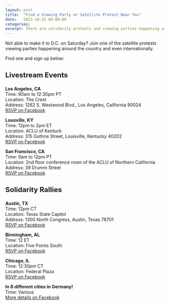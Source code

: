```yaml
---
layout: post
title:  "Find a Viewing Party or Satellite Protest Near You"
date:   2013-10-25 09:00:00
categories: 
excerpt: There are solidarity protests and viewing parties happening around the country and even around the world - find one near you!
---
```


Not able to make it to D.C. on Saturday? Join one of the satellite protests viewing parties happening around the country and even internationally.

Find one and sign up below:

<h3 style="font-size: 22px">Livestream Events</h3>


**Los Angeles, CA**<br />
Time: 90am to 12:30pm PT<br />
Location: The Crest<br />
Address: 1262 S. Westwood Blvd., Los Angeles, California 90024<br />
<a href="https://www.facebook.com/events/534671766612996/">RSVP on Facebook</a>


**Lousville, KY**<br />
Time: 12pm to 2pm ET<br />
Location: ACLU of Kentuck<br />
Address: 315 Guthrie Street, Louisville, Kentucky 40202<br />
<a href="https://www.facebook.com/events/455867864531794/">RSVP on Facebook</a>

**San Francisco, CA**<br />
Time: 9am to 12pm PT<br />
Location: 2nd floor conference room of the ACLU of Northern California<br />
Address: 39 Drumm Street<br />
<a href="https://www.facebook.com/events/606254929431287/">RSVP on Facebook</a>


<h3 style="font-size: 22px">Solidarity Rallies</h3>


**Austin, TX**<br />
Time: 12pm CT<br />
Location: Texas State Capitol<br />
Address: 1300 North Congress, Austin, Texas 78701<br />
<a href="https://www.facebook.com/events/526273097466028/">RSVP on Facebook</a>


**Birmingham, AL**<br />
Time: 12 ET<br />
Location: Five Points South<br />
<a href="https://www.facebook.com/events/589608024436529/">RSVP on Facebook</a>


**Chicago, IL**<br />
Time: 12:30pm CT<br />
Location: Federal Plaza<br />
<a href="https://www.facebook.com/events/589608024436529/">RSVP on Facebook</a>


**In 8 different cities in Germany!**<br />
Time: Various<br />
<a href="https://www.facebook.com/events/333704893440641/">More details on Facebook</a>

